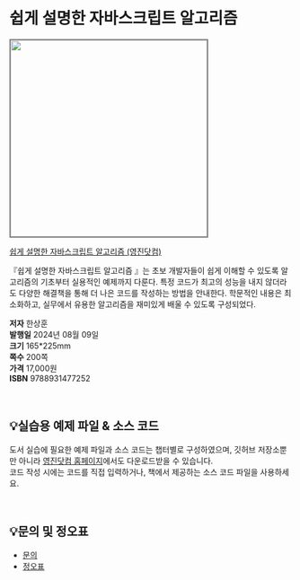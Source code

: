# 쉽게 설명한 자바스크립트 알고리즘

<img src="https://www.youngjin.com/images/book_cover/9788931477252.jpg" height="350px" style="border: 2px solid grey;">

[쉽게 설명한 자바스크립트 알고리즘
 (영진닷컴)](https://blog.naver.com/ydot/223510485096)

『쉽게 설명한 자바스크립트 알고리즘
』는 초보 개발자들이 쉽게 이해할 수 있도록 알고리즘의 기초부터 실용적인 예제까지 다룬다. 특정 코드가 최고의 성능을 내지 않더라도 다양한 해결책을 통해 더 나은 코드를 작성하는 방법을 안내한다. 학문적인 내용은 최소화하고, 실무에서 유용한 알고리즘을 재미있게 배울 수 있도록 구성되었다.

**저자** 한상훈   
**발행일** 2024년 08월 09일  
**크기** 165*225mm  
**쪽수** 200쪽  
**가격** 17,000원  
**ISBN** 9788931477252  


<br>

## 💡실습용 예제 파일 & 소스 코드
도서 실습에 필요한 예제 파일과 소스 코드는 챕터별로 구성하였으며, 깃허브 저장소뿐만 아니라 [영진닷컴 홈페이지](https://www.youngjin.com/reader/pds/pds.asp)에서도 다운로드받을 수 있습니다.  
코드 작성 시에는 코드를 직접 입력하거나, 책에서 제공하는 소스 코드 파일을 사용하세요.

<br>


## 💡문의 및 정오표
- [문의](mailto:Support@youngjin.com)
- [정오표](https://www.youngjin.com/Artyboard/mboard.asp?strBoardID=errata)
